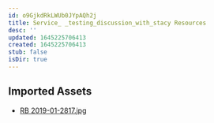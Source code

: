 ```yaml
---
id: o9GjkdRkLWUb0JYpAQh2j
title: Service_ _testing_discussion_with_stacy Resources
desc: ''
updated: 1645225706413
created: 1645225706413
stub: false
isDir: true
---
```

## Imported Assets
- [RB 2019-01-2817.jpg](/assets/rb-2019-01-2817.jpg)
